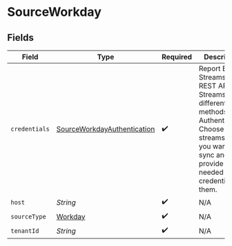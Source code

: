 # SourceWorkday


## Fields

| Field                                                                                                                                                            | Type                                                                                                                                                             | Required                                                                                                                                                         | Description                                                                                                                                                      |
| ---------------------------------------------------------------------------------------------------------------------------------------------------------------- | ---------------------------------------------------------------------------------------------------------------------------------------------------------------- | ---------------------------------------------------------------------------------------------------------------------------------------------------------------- | ---------------------------------------------------------------------------------------------------------------------------------------------------------------- |
| `credentials`                                                                                                                                                    | [SourceWorkdayAuthentication](../../models/shared/SourceWorkdayAuthentication.md)                                                                                | :heavy_check_mark:                                                                                                                                               | Report Based Streams and REST API Streams use different methods of Authentication. Choose streams type you want to sync and provide needed credentials for them. |
| `host`                                                                                                                                                           | *String*                                                                                                                                                         | :heavy_check_mark:                                                                                                                                               | N/A                                                                                                                                                              |
| `sourceType`                                                                                                                                                     | [Workday](../../models/shared/Workday.md)                                                                                                                        | :heavy_check_mark:                                                                                                                                               | N/A                                                                                                                                                              |
| `tenantId`                                                                                                                                                       | *String*                                                                                                                                                         | :heavy_check_mark:                                                                                                                                               | N/A                                                                                                                                                              |